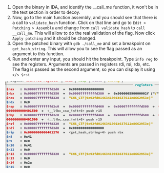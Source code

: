 1. Open the binary in IDA, and identify the __call_me function, it won't be in the text section in order to decoy.
2. Now, go to the main function assembly, and you should see that there is a call to `validate_hash` function. Click on that line and go to `Edit > Patching > Assemble` and change from `call validate_hash` to `call __call_me`. This will allow to do the real validation of the flag. Now click `Apply patching` and it should be changed.
3. Open the patched binary with `gdb ./call_me` and set a breakpoint on `get_hash_string`. This will allow you to see the flag passed as an argument to this function.
4. Run and enter any input, you should hit the breakpoint. Type `info reg` to see the registers. Arguments are passed in registers rdi, rsi, rdx, etc. The flag is passed as the second argument, so you can display it using `x/s $rsi`

![](call_me_sol.png)

